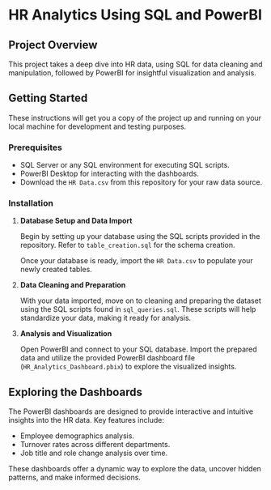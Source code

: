 # HR Analytics Using SQL and PowerBI

## Project Overview

This project takes a deep dive into HR data, using SQL for data cleaning and manipulation, followed by PowerBI for insightful visualization and analysis. 

## Getting Started

These instructions will get you a copy of the project up and running on your local machine for development and testing purposes.

### Prerequisites

- SQL Server or any SQL environment for executing SQL scripts.
- PowerBI Desktop for interacting with the dashboards.
- Download the `HR Data.csv` from this repository for your raw data source.

### Installation

1. **Database Setup and Data Import**

   Begin by setting up your database using the SQL scripts provided in the repository. Refer to `table_creation.sql` for the schema creation.

   Once your database is ready, import the `HR Data.csv` to populate your newly created tables. 

2. **Data Cleaning and Preparation**

   With your data imported, move on to cleaning and preparing the dataset using the SQL scripts found in `sql_queries.sql`. These scripts will help standardize your data, making it ready for analysis.

3. **Analysis and Visualization**

   Open PowerBI and connect to your SQL database. Import the prepared data and utilize the provided PowerBI dashboard file (`HR_Analytics_Dashboard.pbix`) to explore the visualized insights.

## Exploring the Dashboards

The PowerBI dashboards are designed to provide interactive and intuitive insights into the HR data. Key features include:

- Employee demographics analysis.
- Turnover rates across different departments.
- Job title and role change analysis over time.

These dashboards offer a dynamic way to explore the data, uncover hidden patterns, and make informed decisions.


